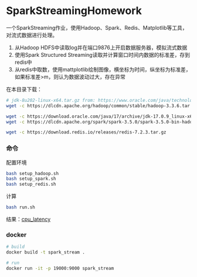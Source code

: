 # SparkStreamingHomework

一个SparkStreaming作业，使用Hadoop、Spark、Redis、Matplotlib等工具，对流式数据进行处理。
1. 从Hadoop HDFS中读取log并在端口9876上开启数据服务器，模拟流式数据
2. 使用Spark Structured Streaming读取并计算窗口时间内数据的标准差，存到redis中
3. 从redis中取数，使用mattplotlib绘制图像，横坐标为时间，纵坐标为标准差，如果标准差>m，则认为数据波动过大，存在异常

在本目录下载：
```bash
# jdk-8u202-linux-x64.tar.gz from: https://www.oracle.com/java/technologies/javase/javase8-archive-downloads.html
wget -c https://dlcdn.apache.org/hadoop/common/stable/hadoop-3.3.6.tar.gz

wget -c https://download.oracle.com/java/17/archive/jdk-17.0.9_linux-x64_bin.tar.gz
wget -c https://dlcdn.apache.org/spark/spark-3.5.0/spark-3.5.0-bin-hadoop3.tgz

wget -c https://download.redis.io/releases/redis-7.2.3.tar.gz
```

### 命令

配置环境
```bash
bash setup_hadoop.sh
bash setup_spark.sh
bash setup_redis.sh
```

计算
```bash
bash run.sh
```

结果：[cpu_latency](cpu_latency.png)

### docker

```bash
# build
docker build -t spark_stream .

# run
docker run -it -p 19000:9000 spark_stream
```